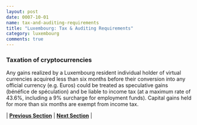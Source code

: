 ```yaml
---
layout: post
date: 0007-10-01
name: tax-and-auditing-requirements
title: "Luxembourg: Tax & Auditing Requirements"
category: luxembourg
comments: true
---
```



### Taxation of cryptocurrencies
Any gains realized by a Luxembourg resident individual holder of virtual currencies acquired less than six months before their conversion into any official currency (e.g. Euros) could be treated as speculative gains (bénéfice de spéculation) and be liable to income tax (at a maximum rate of 43.6%, including a 9% surcharge for employment funds). Capital gains held for more than six months are exempt from income tax.


| **[Previous Section]( https://neo-project.github.io/global-blockchain-compliance-hub//luxembourg/luxembourg-team-member-requirements.html)** | **[Next Section]( https://neo-project.github.io/global-blockchain-compliance-hub//luxembourg/luxembourg-governing-by-law.html)** |
